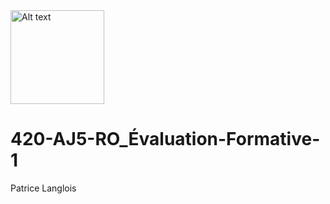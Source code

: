 <img src="https://www.php.net/images/php8/logo_php8_3.svg" alt="Alt text" width="150">



 # 420-AJ5-RO_Évaluation-Formative-1
Patrice Langlois

